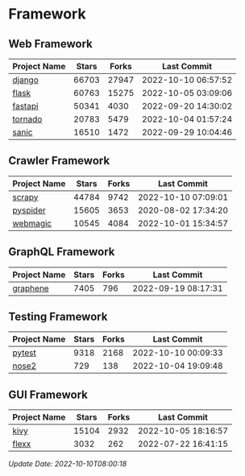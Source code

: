 # Framework

## Web Framework
| Project Name | Stars | Forks | Last Commit |
| ------------ | ----- | ----- | ----------- |
| [django](https://github.com/django/django) | 66703 | 27947 | 2022-10-10 06:57:52 |
| [flask](https://github.com/pallets/flask) | 60763 | 15275 | 2022-10-05 03:09:06 |
| [fastapi](https://github.com/tiangolo/fastapi) | 50341 | 4030 | 2022-09-20 14:30:02 |
| [tornado](https://github.com/tornadoweb/tornado) | 20783 | 5479 | 2022-10-04 01:57:24 |
| [sanic](https://github.com/sanic-org/sanic) | 16510 | 1472 | 2022-09-29 10:04:46 |

## Crawler Framework
| Project Name | Stars | Forks | Last Commit |
| ------------ | ----- | ----- | ----------- |
| [scrapy](https://github.com/scrapy/scrapy) | 44784 | 9742 | 2022-10-10 07:09:01 |
| [pyspider](https://github.com/binux/pyspider) | 15605 | 3653 | 2020-08-02 17:34:20 |
| [webmagic](https://github.com/code4craft/webmagic) | 10545 | 4084 | 2022-10-01 15:34:57 |

## GraphQL Framework
| Project Name | Stars | Forks | Last Commit |
| ------------ | ----- | ----- | ----------- |
| [graphene](https://github.com/graphql-python/graphene) | 7405 | 796 | 2022-09-19 08:17:31 |

## Testing Framework
| Project Name | Stars | Forks | Last Commit |
| ------------ | ----- | ----- | ----------- |
| [pytest](https://github.com/pytest-dev/pytest) | 9318 | 2168 | 2022-10-10 00:09:33 |
| [nose2](https://github.com/nose-devs/nose2) | 729 | 138 | 2022-10-04 19:09:48 |

## GUI Framework
| Project Name | Stars | Forks | Last Commit |
| ------------ | ----- | ----- | ----------- |
| [kivy](https://github.com/kivy/kivy) | 15104 | 2932 | 2022-10-05 18:16:57 |
| [flexx](https://github.com/flexxui/flexx) | 3032 | 262 | 2022-07-22 16:41:15 |

*Update Date: 2022-10-10T08:00:18*